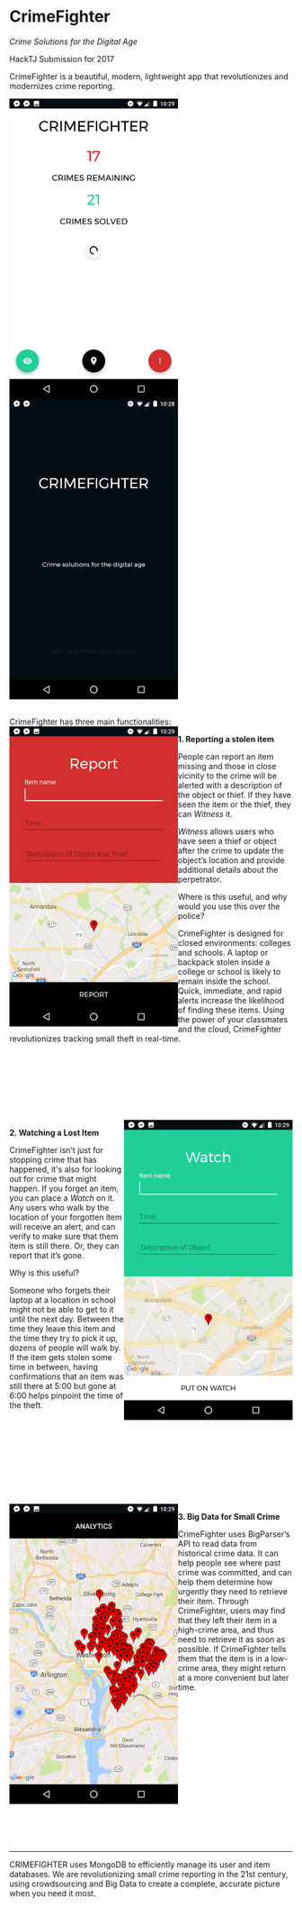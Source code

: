 # CrimeFighter
_Crime Solutions for the Digital Age_

HackTJ Submission for 2017



CrimeFighter is a beautiful, modern, lightweight app that revolutionizes and modernizes crime reporting.

<a href="url"><img src="/img/main.png" align="center" width="300" ></a>
<a href="url"><img src="/img/loading.png" align="center" width="300" ></a>

</br>
CrimeFighter has three main functionalities:
</br>
<a href="url"><img src="/img/report.png" align="left" width="300" ></a>

__1. Reporting a stolen item__

People can report an item missing and those in close vicinity to the crime will be alerted with a description of the object or thief. If they have seen the item or the thief, they can _Witness_ it.

_Witness_ allows users who have seen a thief or object after the crime to update the object’s location and provide additional details about the perpetrator.

Where is this useful, and why would you use this over the police?

CrimeFighter is designed for closed environments: colleges and schools. A laptop or backpack stolen inside a college or school is likely to remain inside the school. Quick, immediate, and rapid alerts increase the likelihood of finding these items. Using the power of your classmates and the cloud, CrimeFighter revolutionizes tracking small theft in real-time.
</br>
</br>
</br>
</br>
</br>
</br>
</br>
</br>
</br>
<a href="url"><img src="/img/watch.png" align="right" width="300" ></a>

__2. Watching a Lost Item__

CrimeFighter isn’t just for stopping crime that has happened, it's also for looking out for crime that might happen. If you forget an item, you can place a _Watch_ on it. Any users who walk by the location of your forgotten item will receive an alert, and can verify to make sure that them item is still there. Or, they can report that it’s gone.

Why is this useful?

Someone who forgets their laptop at a location in school might not be able to get to it until the next day. Between the time they leave this item and the time they try to pick it up, dozens of people will walk by. If the item gets stolen some time in between, having confirmations that an item was still there at 5:00 but gone at 6:00 helps pinpoint the time of the theft.

</br>
</br>
</br>
</br>
</br>
</br>
</br>
</br>
</br>
<a href="url"><img src="/img/analytics.png" align="left" width="300" ></a>

__3. Big Data for Small Crime__

CrimeFighter uses BigParser’s API to read data from historical crime data. It can help people see where past crime was committed, and can help them determine how urgently they need to retrieve their item. Through CrimeFighter, users may find that they left their item in a high-crime area, and thus need to retrieve it as soon as possible. If CrimeFighter tells them that the item is in a low-crime area, they might return at a more convenient but later time.


</br>
</br>
</br>
</br>
</br>
</br>
</br>
</br>
</br>
</br>
</br>
</br>
</br>
</br>
</br>


----------------------------
CRIMEFIGHTER uses MongoDB to efficiently manage its user and item databases. We are revolutionizing small crime reporting in the 21st century, using crowdsourcing and Big Data to create a complete, accurate picture when you need it most.

